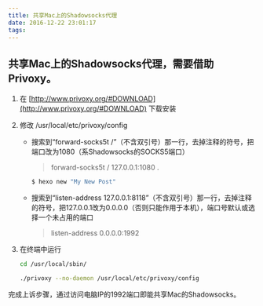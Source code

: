 ```yaml
---
title: 共享Mac上的Shadowsocks代理
date: 2016-12-22 23:01:17
tags:
---
```


## 共享Mac上的Shadowsocks代理，需要借助Privoxy。

1. 在 [http://www.privoxy.org/#DOWNLOAD](http://www.privoxy.org/#DOWNLOAD) 下载安装

2. 修改 /usr/local/etc/privoxy/config

    * 搜索到“forward-socks5t   /”（不含双引号）那一行，去掉注释的符号，把端口改为1080（系Shadowsocks的SOCKS5端口）

        > forward-socks5t   /               127.0.0.1:1080 .

        ``` bash
        $ hexo new "My New Post"
        ```
    
    - 搜索到“listen-address  127.0.0.1:8118”（不含双引号）那一行，去掉注释的符号，把127.0.0.1改为0.0.0.0（否则只能作用于本机），端口号默认或选择一个未占用的端口

        > listen-address  0.0.0.0:1992

3. 在终端中运行

    ``` bash
    cd /usr/local/sbin/
    ```
    ``` bash
    ./privoxy --no-daemon /usr/local/etc/privoxy/config
    ```

完成上诉步骤，通过访问电脑IP的1992端口即能共享Mac的Shadowsocks。